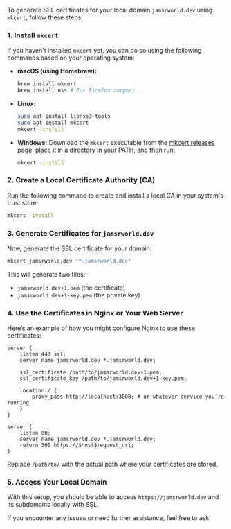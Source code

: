 To generate SSL certificates for your local domain `jamsrworld.dev` using `mkcert`, follow these steps:

### 1. Install `mkcert`
If you haven't installed `mkcert` yet, you can do so using the following commands based on your operating system:

- **macOS (using Homebrew):**
  ```bash
  brew install mkcert
  brew install nss # For Firefox support
  ```

- **Linux:**
  ```bash
  sudo apt install libnss3-tools
  sudo apt install mkcert
  mkcert -install
  ```

- **Windows:**
  Download the `mkcert` executable from the [mkcert releases page](https://github.com/FiloSottile/mkcert/releases), place it in a directory in your PATH, and then run:
  ```bash
  mkcert -install
  ```

### 2. Create a Local Certificate Authority (CA)
Run the following command to create and install a local CA in your system's trust store:
```bash
mkcert -install
```

### 3. Generate Certificates for `jamsrworld.dev`
Now, generate the SSL certificate for your domain:
```bash
mkcert jamsrworld.dev "*.jamsrworld.dev"
```
This will generate two files:
- `jamsrworld.dev+1.pem` (the certificate)
- `jamsrworld.dev+1-key.pem` (the private key)

### 4. Use the Certificates in Nginx or Your Web Server
Here’s an example of how you might configure Nginx to use these certificates:

```nginx
server {
    listen 443 ssl;
    server_name jamsrworld.dev *.jamsrworld.dev;

    ssl_certificate /path/to/jamsrworld.dev+1.pem;
    ssl_certificate_key /path/to/jamsrworld.dev+1-key.pem;

    location / {
        proxy_pass http://localhost:3000; # or whatever service you’re running
    }
}

server {
    listen 80;
    server_name jamsrworld.dev *.jamsrworld.dev;
    return 301 https://$host$request_uri;
}
```

Replace `/path/to/` with the actual path where your certificates are stored.

### 5. Access Your Local Domain
With this setup, you should be able to access `https://jamsrworld.dev` and its subdomains locally with SSL.

If you encounter any issues or need further assistance, feel free to ask!